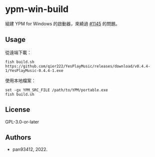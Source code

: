 # ypm-win-build

組建 YPM for Windows 的啟動器，來繞過 [#1145](https://github.com/qier222/YesPlayMusic/issues/1145) 的問題。

## Usage

從遠端下載：

    fish build.sh https://github.com/qier222/YesPlayMusic/releases/download/v0.4.4-1/YesPlayMusic-0.4.4-1.exe

使用本地檔案：

    set -gx YPM_SRC_FILE /path/to/YPM/portable.exe
    fish build.sh

## License

GPL-3.0-or-later

## Authors

- pan93412, 2022.
